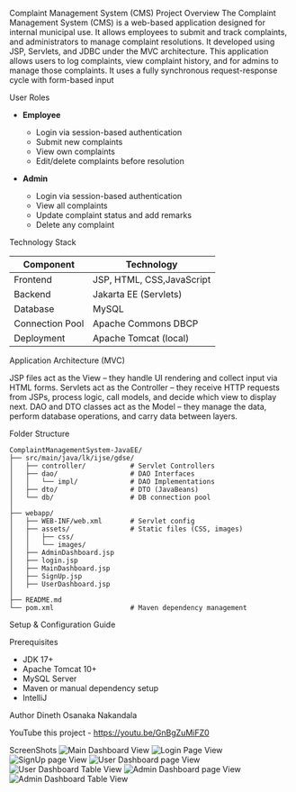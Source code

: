 Complaint Management System (CMS)
Project Overview
The Complaint Management System (CMS) is a web-based application designed for internal municipal use. It allows employees to submit and track complaints, and administrators to manage complaint resolutions. It developed using JSP, Servlets, and JDBC under the MVC architecture.
This application allows users to log complaints, view complaint history, and for admins to manage those complaints. It uses a fully synchronous request-response cycle with form-based input

User Roles

- **Employee**
  - Login via session-based authentication
  - Submit new complaints
  - View own complaints
  - Edit/delete complaints before resolution

- **Admin**
  - Login via session-based authentication
  - View all complaints
  - Update complaint status and add remarks
  - Delete any complaint

 Technology Stack

| Component      | Technology                |
|----------------|---------------------------|
| Frontend       | JSP, HTML, CSS,JavaScript |
| Backend        | Jakarta EE (Servlets)     |
| Database       | MySQL                     |
| Connection Pool| Apache Commons DBCP       |
| Deployment     | Apache Tomcat (local)     |

Application Architecture (MVC)

JSP files act as the View – they handle UI rendering and collect input via HTML forms.
Servlets act as the Controller – they receive HTTP requests from JSPs, process logic, call models, and decide which view to display next.
DAO and DTO classes act as the Model – they manage the data, perform database operations, and carry data between layers.

 Folder Structure

```plaintext
ComplaintManagementSystem-JavaEE/
├── src/main/java/lk/ijse/gdse/
│   ├── controller/           # Servlet Controllers
│   ├── dao/                  # DAO Interfaces
│   │   └── impl/             # DAO Implementations
│   ├── dto/                  # DTO (JavaBeans)
│   └── db/                   # DB connection pool
│
├── webapp/
│   ├── WEB-INF/web.xml       # Servlet config
│   ├── assets/               # Static files (CSS, images)
│   │   ├── css/
│   │   └── images/
│   ├── AdminDashboard.jsp
│   ├── login.jsp
│   ├── MainDashboard.jsp
│   ├── SignUp.jsp
│   ├── UserDashboard.jsp
│
├── README.md
└── pom.xml                   # Maven dependency management
```

Setup & Configuration Guide

Prerequisites

- JDK 17+
- Apache Tomcat 10+
- MySQL Server
- Maven or manual dependency setup
- IntelliJ

Author
Dineth Osanaka Nakandala

YouTube this project - https://youtu.be/GnBgZuMiFZ0

ScreenShots
![Main Dashboard View](webapp/assests/screenshots/Maindashboard.png)
![Login Page View](webapp/assests/screenshots/Loginpage.png)
![SignUp page View](webapp/assests/screenshots/SignUppage.png)
![User Dashboard page View](webapp/assests/screenshots/Userdashboard.png)
![User Dashboard Table View](webapp/assests/screenshots/UserdashboardTable.png)
![Admin Dashboard page View](webapp/assests/screenshots/Admindashboard.png)
![Admin Dashboard Table View](webapp/assests/screenshots/AdmindashboardTable.png)




 

